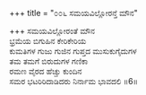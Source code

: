 +++
title = "೦೦೬ ಸಮಯವಿಲ್ಲೋರನ್ತೆ ಮೌನ"

+++
ಸಮಯವಿಲ್ಲೋರಂತೆ ಮೌನ  
ಭ್ರಮೆಯ ಬಿಗುಹಿನ ಕೇರಿಕೇರಿಯ  
ಕುಮತಿಗಳ ಗುಜು ಗುಜಿನ ಗುಪ್ತದ ಮುಸುಕುಗೈದುಗಳ  
ತಮ ತಮಗೆ ಬಿರುದುಗಳ ಗಣಿಕಾ  
ರಮಣ ವೈರದ ಹೆಚ್ಚು ಕುಂದಿನ  
ಸಮರ ಭಟರಿರಿದಾಡಿದರು ನಿರ್ನಾಮ ಭಾವದಲಿ    ॥6॥
